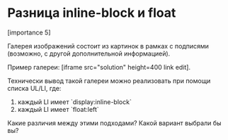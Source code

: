 # Разница inline-block и float

[importance 5]

Галерея изображений состоит из картинок в рамках с подписями (возможно, с другой дополнительной информацией).

Пример галереи:
[iframe src="solution" height=400 link edit].

Технически вывод такой галереи можно реализовать при помощи списка UL/LI, где:
<ol>
<li>каждый LI имеет `display:inline-block`</li>
<li>каждый LI имеет `float:left`</li>
</ol>

Какие различия между этими подходами? Какой вариант выбрали бы вы?
